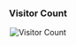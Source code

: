 <h3 align="center">Visitor Count</h3>

<p align="center">
  <img src="https://profile-counter.glitch.me/PavlyAwad/count.svg" alt="Visitor Count" />
</p>
